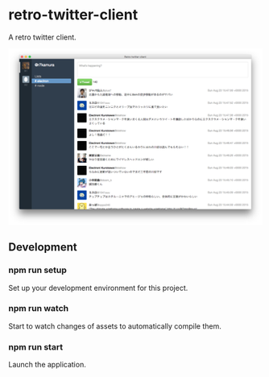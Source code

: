 # retro-twitter-client
A retro twitter client.

![](/screenshots/preview7.png)

## Development
### npm run setup
Set up your development environment for this project.

### npm run watch
Start to watch changes of assets to automatically compile them.

### npm run start
Launch the application.

